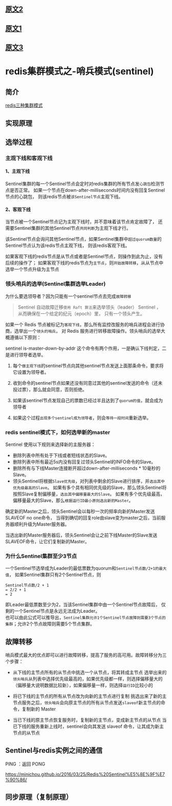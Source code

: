 
## [原文2](https://phachon.com/redis/redis-2.html)

## [原文1](https://minichou.github.io/2016/03/25/Redis%20Sentinel%E5%8E%9F%E7%90%86/)

## [原文3](https://juejin.im/post/5d0f7da66fb9a07ef44410db)

# redis集群模式之-哨兵模式(sentinel)


## 简介

[redis三种集群模式](../03、基础知识/30、redis三种集群模式.md)

## 实现原理

## 选举过程

### 主观下线和客观下线

#### 1、主观下线
Sentinel集群的每一个Sentinel节点会定时对redis集群的所有节点发`心跳包`检测节点是否正常。
如果一个节点在down-after-milliseconds时间内没有回复Sentinel节点的心跳包，
则该redis节点被`该Sentinel节点`主观下线。

#### 2、客观下线
当节点被一个Sentinel节点记为主观下线时，并不意味着该节点肯定故障了，
还需要Sentinel集群的其他Sentinel节点`共同判断`为主观下线才行。  

该Sentinel节点会询问其他Sentinel节点，如果Sentinel集群中`超过quorum数量`的Sentinel节点认为该redis节点主观下线，
则该redis客观下线。

如果客观下线的redis节点是从节点或者是Sentinel节点，则操作到此为止，没有后续的操作了；
如果客观下线的redis节点为`主节点`，则`开始故障转移`，从从节点中选举一个节点升级为主节点

 
### 领头哨兵的选举(Sentinel集群选举Leader)
为什么要选领导者？因为只能有一个sentinel节点去完成`故障转移`

> Sentinel 自动故障迁移`使用 Raft 算法`来选举领头（leader） Sentinel ，
从而确保在一个给定的纪元（epoch）里， 只有一个领头产生。

如果一个 Redis 节点被标记为`客观下线`，那么所有监控改服务的哨兵进程会进行协商，选举出一个`领头的哨兵`，
对 Redis 服务进行转移故障操作。领头哨兵的选举大概遵循以下原则：

sentinel is-master-down-by-addr 这个命令有两个作用，一是确认下线判定，二是进行领导者选举。

1. 每个`做主观下线`的sentinel节点向其他sentinel节点发送上面那条命令，要求将它设置为领导者。

2. 收到命令的sentinel节点如果还没有同意过其他的sentinel发送的命令（还未投过票），那么就会同意，否则拒绝。

3. 如果该sentinel节点发现自己的票数已经过半且达到了`quorum的值`，就会成为领导者

4. 如果这个过程`出现多个sentinel成为领导者`，则会`等待一段时间`重新选举。

### redis sentinel模式下，如何选举新的master

Sentinel 使用以下规则来选择新的主服务器：

- 删除列表中所有处于下线或者短线状态的Slave。
- 删除列表中所有最近5s内没有回复过领头Sentinel的INFO命令的Slave。
- 删除所有与下线Master连接断开超过down-after-milliseconds * 10毫秒的Slave。
- 领头Sentinel将根据`Slave优先级`，对列表中剩余的Slave进行排序，并`选出其中优先级最高的Slave`。
如果有多个具有相同优先级的Slave，那么领头Sentinel将按照Slave复制偏移量，`选出其中偏移量最大的Slave`。
如果有多个优先级最高，偏移量最大的Slave，那么`根据运行ID最小原则选出新的Master`。

确定新的Master之后，领头Sentinel会以每秒一次的频率向新的Master发送SLAVEOF no one命令，
当得到确切的回复role由slave变为master之后，当前服务器顺利升级为Master服务器。

当选出新的Master服务器后，领头Sentinel会让之前下线Master的Slave发送SLAVEOF命令，让它们复制新的Master。

### 为什么Sentinel集群至少3节点

一个Sentinel节选举成为Leader的最低票数为quorum和`Sentinel节点数/2+1的最大值`，
如果Sentinel集群只有2个Sentinel节点，则
```
Sentinel节点数/2 + 1
= 2/2 + 1
= 2
```
即Leader最低票数至少为2，当该Sentinel集群中由一个Sentinel节点故障后，
仅剩的一个Sentinel节点是永远无法成为Leader。   
也可以由此公式可以推导出，`Sentinel集群允许1个Sentinel节点故障则需要3个节点的集群`；允许2个节点故障则需要5个节点集群。
 
## 故障转移

哨兵模式最大的优点即可以进行故障转移，提高了服务的高可用。故障转移分为三个步骤：

- 从下线的主节点所有的从节点中挑选一个从节点，将其转成主节点
选举出来的`领头哨兵`从列表中选择优先级最高的，如果优先级都一样，则选择偏移量大的（偏移量大说明数据比较新），如果偏移量一样，则选择`运行ID`比较小的

- 将已下线的主节点的所有从节点改为向新的主节点进行复制
挑选出来了新的主节点服务之后，`领头哨兵`会向原主节点的所有从节点发送` slaveof `新主节点的命令，复制新的 Master

- 当已下线的原主节点恢复服务时，复制新的主节点，变成新主节点的从节点
当已下线的服务重新上线时，sentinel会向其发送 slaveof 命令，让其成为新主节点的从节点

## Sentinel与redis实例之间的通信

PING ：返回 PONG

<https://minichou.github.io/2016/03/25/Redis%20Sentinel%E5%8E%9F%E7%90%86/>

## 同步原理（复制原理）
